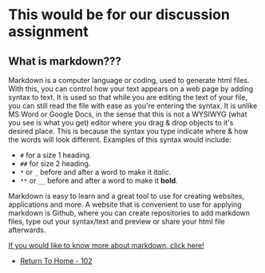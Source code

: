 # This would be for our discussion assignment

## What is markdown???

Markdown is a computer language or coding, used to generate html files. With this, you can control how your text appears on a web page by adding syntax to text. It is used so that while you are editing the text of your file, you can still read the file with ease as you're entering the syntax. It is unlike MS Word or Google Docs, in the sense that this is not a WYSIWYG (what you see is what you get) editor where you drag & drop objects to it's desired place. This is because the syntax you type indicate where & how the words will look different. Examples of this syntax would include:

- `#` for a size 1 heading.
- `##` for size 2 heading.
- `*` or `_` before and after a word to make it *italic*.
- `**` or `__` before and after a word to make it **bold**.

Markdown is easy to learn and a great tool to use for creating websites, applications and more. A website that is convenient to use for applying markdown is Github, where you can create repositories to add markdown files, type out your syntax/text and preview or share your html file afterwards.

[If you would like to know more about markdown, click here!](https://guides.github.com/features/mastering-markdown/)


- [Return To Home - 102](/README.md)
